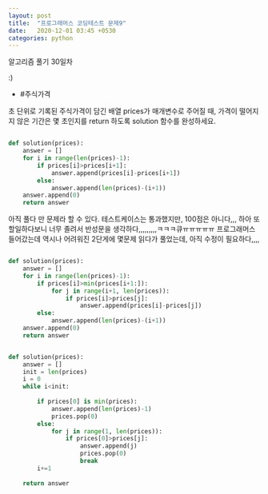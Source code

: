 ```yaml
---
layout: post
title:  "프로그래머스 코딩테스트 문제9"
date:   2020-12-01 03:45 +0530
categories: python
---
```


알고리즘 풀기 30일차

:)


- #주식가격

초 단위로 기록된 주식가격이 담긴 배열 prices가 매개변수로 주어질 때, 가격이 떨어지지 않은 기간은 몇 초인지를 return 하도록 solution 함수를 완성하세요.

```python

def solution(prices):
    answer = []
    for i in range(len(prices)-1):
        if prices[i]>prices[i+1]:
            answer.append(prices[i]-prices[i+1])
        else:
            answer.append(len(prices)-(i+1))
    answer.append(0)
    return answer

```

아직 풀다 만 문제라 할 수 있다. 테스트케이스는 통과했지만, 100점은 아니다,,,
하아 또 할일하다보니 너무 졸려서 반성문을 생각하다,,,,,,,,,ㅋㅋㅋ큐ㅠㅠㅠㅠㅠ 프로그래머스 들어갔는데 역시나 어려워진 2단게에 몇문제 읽다가 풀었는데, 아직 수정이 필요하다,,,,


```python

def solution(prices):
    answer = []
    for i in range(len(prices)-1):
        if prices[i]>min(prices[i+1:]):
            for j in range(i+1, len(prices)):
                if prices[i]>prices[j]:
                    answer.append(prices[i]-prices[j])
        else:
            answer.append(len(prices)-(i+1))
    answer.append(0)
    return answer

```


```python

def solution(prices):
    answer = []
    init = len(prices)
    i = 0
    while i<init:
            
        if prices[0] is min(prices):
            answer.append(len(prices)-1)
            prices.pop(0) 
        else:
            for j in range(1, len(prices)):
                if prices[0]>prices[j]:
                    answer.append(j)
                    prices.pop(0)
                    break
        i+=1
            
    return answer

```